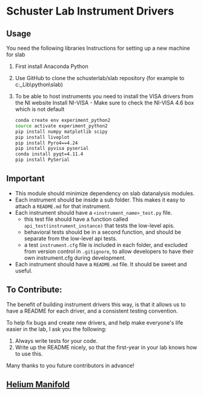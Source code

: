 # Schuster Lab Instrument Drivers

## Usage

You need the following libraries
Instructions for setting up a new machine for slab

1. First install Anaconda Python
2. Use GitHub to clone the schusterlab/slab repository (for example to c:\_Lib\python\slab)
3. To be able to host instruments you need to install the VISA drivers from the NI website
Install NI-VISA - Make sure to check the NI-VISA 4.6 box which is not default
    
    ```bash
    conda create env experiment_python2
    source activate experiment_python2
    pip install numpy matplotlib scipy 
    pip install liveplot
    pip install Pyro4==4.24
    pip install pyvisa pyserial
    conda install pyqt=4.11.4
    pip install PySerial
    ```

## Important

- This module should minimize dependency on slab datanalysis modules.
- Each instrument should be inside a sub folder. This makes it easy to attach a `README.md` for that instrument.
- Each instrument should have a `<instrument_name>_test.py` file.
   - this test file should have a function called `api_test(instrument_instance)` that tests the low-level apis.
   - behavioral tests should be in a second function, and should be separate from the low-level api tests.
   - a test `instrument.cfg` file is included in each folder, and excluded from version control in `.gitignore`, to allow developers to have their own instrument.cfg during development.
- Each instrument should have a `README.md` file. It should be sweet and useful.

## To Contribute:

The benefit of building instrument drivers this way, is that it allows us to have a README for each driver, and a consistent testing convention.

To help fix bugs and create new drivers, and help make everyone's life easier in the lab, I ask you the following:

1. Always write tests for your code.
2. Write up the README nicely, so that the first-year in your lab knows how to use this.

Many thanks to you future contributors in advance!

## [Helium Manifold](relaybox/heliummanifold.py)


